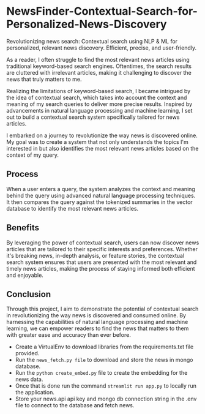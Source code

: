 # NewsFinder-Contextual-Search-for-Personalized-News-Discovery
Revolutionizing news search: Contextual search using NLP &amp; ML for personalized, relevant news discovery. Efficient, precise, and user-friendly.

As a reader, I often struggle to find the most relevant news articles using traditional keyword-based search engines. Oftentimes, the search results are cluttered with irrelevant articles, making it challenging to discover the news that truly matters to me.

Realizing the limitations of keyword-based search, I became intrigued by the idea of contextual search, which takes into account the context and meaning of my search queries to deliver more precise results. Inspired by advancements in natural language processing and machine learning, I set out to build a contextual search system specifically tailored for news articles.

I embarked on a journey to revolutionize the way news is discovered online. My goal was to create a system that not only understands the topics I'm interested in but also identifies the most relevant news articles based on the context of my query.

## Process

When a user enters a query, the system analyzes the context and meaning behind the query using advanced natural language processing techniques. It then compares the query against the tokenized summaries in the vector database to identify the most relevant news articles.

## Benefits

By leveraging the power of contextual search, users can now discover news articles that are tailored to their specific interests and preferences. Whether it's breaking news, in-depth analysis, or feature stories, the contextual search system ensures that users are presented with the most relevant and timely news articles, making the process of staying informed both efficient and enjoyable.

## Conclusion

Through this project, I aim to demonstrate the potential of contextual search in revolutionizing the way news is discovered and consumed online. By harnessing the capabilities of natural language processing and machine learning, we can empower readers to find the news that matters to them with greater ease and accuracy than ever before.

- Create a VirtualEnv to download libraries from the requirements.txt file provided.
- Run the `news_fetch.py file` to download and store the news in mongo database.
- Run the `python create_embed.py` file to create the embedding for the news data.
- Once that is done run the command `streamlit run app.py` to locally run the application.
- Store your news.api api key and mongo db connection string in the .env file to connect to the database and fetch news.
